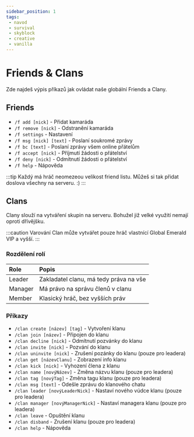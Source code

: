 ```yaml
---
sidebar_position: 1
tags:
 - navod
 - survival
 - skyblock
 - creative
 - vanilla
---
```


# Friends & Clans
Zde najdeš výpis příkazů jak ovládat naše globální Friends a Clany.

## Friends
- `/f add [nick]` - Přidat kamaráda
- `/f remove [nick]` - Odstranění kamaráda
- `/f settings` - Nastavení
- `/f msg [nick] [text]` - Poslaní soukromé zprávy
- `/f bc [text]` - Poslaní zprávy všem online přátelům
- `/f accept [nick]` - Příjmutí žádosti o přátelství
- `/f deny [nick]` - Odmítnutí žádosti o přátelství
- `/f help` - Nápověda

:::tip
Každý má hráč neomezeou velikost friend listu. Můžeš si tak přidat doslova všechny na serveru. :)
:::

## Clans
Clany slouží na vytváření skupin na serveru. Bohužel již velké využití nemají oproti dřívějšku.

:::caution Varování
Clan může vytvářet pouze hráč vlastnící Global Emerald VIP a vyšší.
:::

### Rozdělení rolí
| Role | Popis |
| :--- | :---- |
| Leader | Zakladatel clanu, má tedy práva na vše |
| Manager | Má právo na správu členů v clanu |
| Member | Klasický hráč, bez vyšších práv |

### Příkazy
- `/clan create [název] [tag]` - Vytvoření klanu
- `/clan join [název]` - Připojen do klanu
- `/clan decline [nick]` - Odmítnutí pozvánky do klanu
- `/clan invite [nick]` - Pozvání do klanu
- `/clan uninvite [nick]` - Zrušení pozánky do klanu (pouze pro leadera)
- `/clan get [názevClanu]` - Zobrazení info klanu
- `/clan kick [nick]` - Vyhození člena z klanu
- `/clan name [novýNázev]` - Změna názvu klanu (pouze pro leadera)
- `/clan tag [novýTag]` - Změna tagu klanu (pouze pro leadera)
- `/clan msg [text]` - Odešle zprávu do klanového chatu
- `/clan leader [novýLeaderNick]` - Nastaví nového vúdce klanu (pouze pro leadera)
- `/clan manager [novýManagerNick]` - Nastaví managera klanu (pouze pro leadera)
- `/clan leave` - Opuštění klanu
- `/clan disband` - Zrušení klanu (pouze pro leadera)
- `/clan help` - Nápověda
